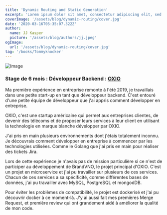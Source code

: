 ```yaml
---
title: 'Dynamic Routing and Static Generation'
excerpt: 'Lorem ipsum dolor sit amet, consectetur adipiscing elit, sed do eiusmod tempor incididunt ut labore et dolore magna aliqua. Praesent elementum facilisis leo vel fringilla est ullamcorper eget. At imperdiet dui accumsan sit amet nulla facilities morbi tempus.'
coverImage: '/assets/blog/dynamic-routing/cover.jpg'
date: '2020-03-16T05:35:07.322Z'
author:
  name: JJ Kasper
  picture: '/assets/blog/authors/jj.jpeg'
ogImage:
  url: '/assets/blog/dynamic-routing/cover.jpg'
tag: '/books/Tommyknocker'
---
```


![Image](img/pro/oxio00.png)


### Stage de 6 mois : Développeur Backend : [OXIO](http://oxio.com)

Ma première expérience en entreprise remonte à l'été 2019, je travaillais dans une petite start-up en tant que développeur backend. C'est entouré d'une petite équipe de développeur que j'ai appris comment développer en entreprise.

OXIO, c'est une startup américaine qui permet aux entreprises clientes, de devenir des télécoms et de proposer leurs services à leur client en utilisant la technologie en marque blanche développer par OXIO.


J'ai pris en main plusieurs environnements dont j'étais totalement inconnu. Je découvrais comment développer en entreprise à commencer par les technologies utilisées. Comme le Golang que j'ai pris en main pour réaliser des tickets Jira.

Lors de cette expérience je n'avais pas de mission particulière si ce n'est de participer au développement de BrandVNO, le projet principal d'OXIO. C'est un projet en microservice et j'ai pu travailler sur plusieurs de ces services. Chacun de ces services a sa spécificité, comme différentes bases de données, j'ai pu travailler avec MySQL, PostgreSQL et mongodDB.

Pour éviter les problèmes de compatibilité, le projet est dockerisé et j'ai pu découvrir docker à ce moment-là. J'y ai aussi fait mes premières Merge Request, et première review qui ont grandement aidé à améliorer la qualité de mon code.



